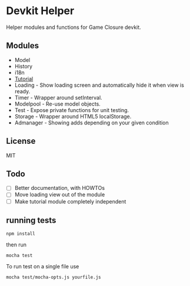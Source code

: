# Devkit Helper

Helper modules and functions for Game Closure devkit.

## Modules
* Model
* History
* i18n
* [Tutorial](https://medium.com/engineering-hashcube/tutorial-design-and-implementation-for-games-36cd919a000)
* Loading - Show loading screen and automatically hide it when view is ready.
* Timer - Wrapper around setInterval.
* Modelpool - Re-use model objects.
* Test - Expose private functions for unit testing.
* Storage - Wrapper around HTML5 localStorage.
* Admanager - Showing adds depending on your given condition

## License
MIT

## Todo
- [ ] Better documentation, with HOWTOs
- [ ] Move loading view out of the module
- [ ] Make tutorial module completely independent

## running tests

`npm install`

then run

`mocha test`

To run test on a single file use

`mocha test/mocha-opts.js yourfile.js`
